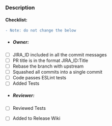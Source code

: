 ### Description

#### Checklist: 
```diff
- Note: do not change the below
```

-  ##### Owner:

- [ ] JIRA_ID included in all the commit messages
- [ ] PR title is in the format JIRA_ID:Title
- [ ] Rebase the branch with upstream
- [ ] Squashed all commits into a single commit
- [ ] Code passes ESLint tests
- [ ] Added Tests  

- ##### Reviewer:

- [ ] Reviewed Tests
- [ ] Added to Release Wiki

